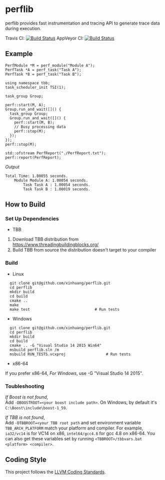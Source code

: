 # perflib

perflib provides fast instrumentation and tracing API to generate trace data during execution.

Travis CI: [![Build Status](https://travis-ci.org/xinhuang/perflib.svg)](https://travis-ci.org/xinhuang/perflib)
AppVeyor CI: [![Build Status](https://ci.appveyor.com/api/projects/status/qa62sqkufd5fey0y?svg=true)](https://ci.appveyor.com/project/xinhuang/perflib)

## Example

```
PerfModule *M = perf_module("Module A");
PerfTask *A = perf_task("Task A");
PerfTask *B = perf_task("Task B");

using namespace tbb;
task_scheduler_init TSI(1);

task_group Group;

perf::start(M, A);
Group.run_and_wait([]() {
  task_group Group;
  Group.run_and_wait([]() {
    perf::start(M, B);
    // Busy processing data
    perf::stop(M);
  });
});
perf::stop(M);

std::ofstream PerfReport("./PerfReport.txt");
perf::report(PerfReport);
```

*Output*
```
Total Time: 1.00055 seconds.
	Module Module A: 1.00054 seconds.
		Task Task A : 1.00054 seconds.
		Task Task B : 1.00019 seconds.
```

## How to Build

### Set Up Dependencies

* TBB  

1. Download TBB distribution from https://www.threadingbuildingblocks.org/  
2. Build TBB from source the distribution doesn't target to your compiler  

### Build

* Linux

```
  git clone git@github.com/xinhuang/perflib.git
  cd perflib
  mkdir build
  cd build
  cmake ..
  make
  make test                             # Run tests
```

* Windows

```
  git clone git@github.com/xinhuang/perflib.git
  cd perflib
  mkdir build
  cd build
  cmake .. -G "Visual Studio 14 2015 Win64"
  msbuild perflib.sln /m
  msbuild RUN_TESTS.vcxproj                  # Run tests
```

* x86-64

If you prefer x86-64,
*For Windows*, use -G "Visual Studio 14 2015".


### Toubleshooting

*If Boost is not found*,  
Add `-DBOOSTROOT=<your boost include path>`. On Windows, by default it's `C:\Boost\include\boost-1_59`.  

*If TBB is not found*,  
Add `-DTBBROOT=<your TBB root path` and set environment variable `TBB_ARCH_PLATFORM`
match your platform and compiler. For example, `ia32/vc14` is for VC14 on x86, `intel64/gcc4.8` for gcc 4.8 on x86-64.
You can also get these variables set by running `<TBBROOT>/tbbvars.bat <platform> <compiler>`.

## Coding Style

This project follows the [LLVM Coding Standards](http://llvm.org/docs/CodingStandards.html).
